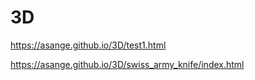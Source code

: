 # 3D
https://asange.github.io/3D/test1.html

https://asange.github.io/3D/swiss_army_knife/index.html
